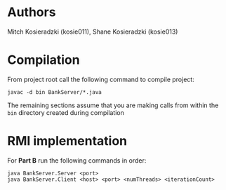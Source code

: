 # Authors

Mitch Kosieradzki (kosie011), Shane Kosieradzki (kosie013)

# Compilation

From project root call the following command to compile project:

    javac -d bin BankServer/*.java

The remaining sections assume that you are making calls from within the `bin` directory created during compilation

# RMI implementation

For **Part B** run the following commands in order:

    java BankServer.Server <port>
    java BankServer.Client <host> <port> <numThreads> <iterationCount>
